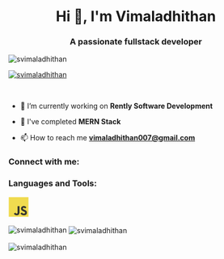 <h1 align="center">Hi 👋, I'm Vimaladhithan</h1>
<h3 align="center">A passionate fullstack developer</h3>

<p align="left"> <img src="https://komarev.com/ghpvc/?username=svimaladhithan&label=Profile%20views&color=0e75b6&style=flat" alt="svimaladhithan" /> </p>

<p align="left"> <a href="https://github.com/ryo-ma/github-profile-trophy"><img src="https://github-profile-trophy.vercel.app/?username=svimaladhithan" alt="svimaladhithan" /></a> </p>

<p align="left"> <a href="https://twitter.com/" target="blank"><img src="https://img.shields.io/twitter/follow/?logo=twitter&style=for-the-badge" alt="" /></a> </p>

- 🔭 I’m currently working on **Rently Software Development**

- 🌱 I've completed **MERN Stack**

- 📫 How to reach me **vimaladhithan007@gmail.com**

<h3 align="left">Connect with me:</h3>
<p align="left">
</p>

<h3 align="left">Languages and Tools:</h3>
<p align="left"> <a href="https://developer.mozilla.org/en-US/docs/Web/JavaScript" target="_blank" rel="noreferrer"> <img src="https://raw.githubusercontent.com/devicons/devicon/master/icons/javascript/javascript-original.svg" alt="javascript" width="40" height="40"/> </a> </p>

<p><img align="left" src="https://github-readme-stats.vercel.app/api/top-langs?username=svimaladhithan&show_icons=true&locale=en&layout=compact" alt="svimaladhithan" /></p>

<p>&nbsp;<img align="center" src="https://github-readme-stats.vercel.app/api?username=svimaladhithan&show_icons=true&locale=en" alt="svimaladhithan" /></p>

<p><img align="center" src="https://github-readme-streak-stats.herokuapp.com/?user=svimaladhithan&" alt="svimaladhithan" /></p>

